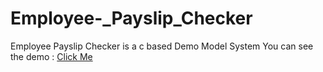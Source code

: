 # Employee-_Payslip_Checker
Employee Payslip Checker is a c based Demo Model System
You can see the demo :
<a href="https://onlinegdb.com/su0vqXlQt">Click Me </a>
